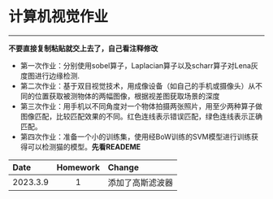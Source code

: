 # 计算机视觉作业
---------------
**不要直接复制粘贴就交上去了，自己看注释修改**
- 第一次作业：分别使用sobel算子，Laplacian算子以及scharr算子对Lena灰度图进行边缘检测.
- 第二次作业：基于双目视觉技术，用成像设备（如自己的手机或摄像头）从不同的位置获取被测物体的两幅图像，根据视差图莸取场景的深度
- 第三次作业：用手机以不同角度对一个物体拍摄两张照片，用至少两种算子做图像匹配，比较匹配效果的不同。红色连线表示错误匹配，绿色连线表示正确匹配。
- 第四次作业：准备一个小的训练集，使用经BoW训练的SVM模型进行训练获得可以检测猫的模型。**先看READEME**
  
| Date | Homework | Change |
| :---- | :-----: | :---- |
| 2023.3.9 | 1 | 添加了高斯滤波器 |
